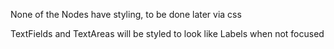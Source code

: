 None of the Nodes have styling, to be done later via css
<p> TextFields and TextAreas will be styled to look like Labels when not focused